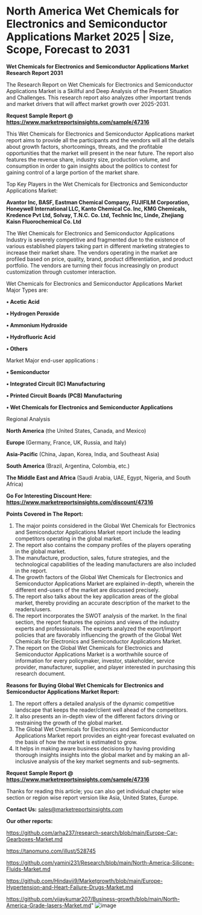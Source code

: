 # North America Wet Chemicals for Electronics and Semiconductor Applications Market 2025 | Size, Scope, Forecast to 2031

<strong>Wet Chemicals for Electronics and Semiconductor Applications Market Research Report 2031</strong>

The Research Report on Wet Chemicals for Electronics and Semiconductor Applications Market is a Skillful and Deep Analysis of the Present Situation and Challenges. This research report also analyzes other important trends and market drivers that will affect market growth over 2025-2031.

<strong>Request Sample Report @ <a href=https://www.marketreportsinsights.com/sample/47316>https://www.marketreportsinsights.com/sample/47316</a></strong>

This Wet Chemicals for Electronics and Semiconductor Applications market report aims to provide all the participants and the vendors will all the details about growth factors, shortcomings, threats, and the profitable opportunities that the market will present in the near future. The report also features the revenue share, industry size, production volume, and consumption in order to gain insights about the politics to contest for gaining control of a large portion of the market share.

Top Key Players in the Wet Chemicals for Electronics and Semiconductor Applications Market:

<strong>Avantor Inc, BASF, Eastman Chemical Company, FUJIFILM Corporation, Honeywell International LLC, Kanto Chemical Co. Inc, KMG Chemicals, Kredence Pvt Ltd, Solvay, T.N.C. Co. Ltd, Technic Inc, Linde, Zhejiang Kaisn Fluorochemical Co. Ltd</strong>

The Wet Chemicals for Electronics and Semiconductor Applications Industry is severely competitive and fragmented due to the existence of various established players taking part in different marketing strategies to increase their market share. The vendors operating in the market are profiled based on price, quality, brand, product differentiation, and product portfolio. The vendors are turning their focus increasingly on product customization through customer interaction.

Wet Chemicals for Electronics and Semiconductor Applications Market Major Types are:

<strong>•  Acetic Acid

•  Hydrogen Peroxide

•  Ammonium Hydroxide

•  Hydrofluoric Acid

•  Others</strong>

Market Major end-user applications :

<strong>•  Semiconductor

•  Integrated Circuit (IC) Manufacturing

•  Printed Circuit Boards (PCB) Manufacturing

•  Wet Chemicals for Electronics and Semiconductor Applications</strong>

Regional Analysis

</u><strong><b>North America</b></strong> (the United States, Canada, and Mexico)

<strong><b>Europe </b></strong>(Germany, France, UK, Russia, and Italy)

<strong><b>Asia-Pacific</b></strong> (China, Japan, Korea, India, and Southeast Asia)

<strong><b>South America</b></strong> (Brazil, Argentina, Colombia, etc.)

<strong><b>The Middle East and Africa</b></strong> (Saudi Arabia, UAE, Egypt, Nigeria, and South Africa)

<strong>Go For Interesting Discount Here: <a href=https://www.marketreportsinsights.com/discount/47316>https://www.marketreportsinsights.com/discount/47316</a></strong>

<strong>Points Covered in The Report:</strong>
<ol>
  <li>The major points considered in the Global Wet Chemicals for Electronics and Semiconductor Applications Market report include the leading competitors operating in the global market.</li>
  <li>The report also contains the company profiles of the players operating in the global market.</li>
  <li>The manufacture, production, sales, future strategies, and the technological capabilities of the leading manufacturers are also included in the report.</li>
  <li>The growth factors of the Global Wet Chemicals for Electronics and Semiconductor Applications Market are explained in-depth, wherein the different end-users of the market are discussed precisely.</li>
  <li>The report also talks about the key application areas of the global market, thereby providing an accurate description of the market to the readers/users.</li>
  <li>The report incorporates the SWOT analysis of the market. In the final section, the report features the opinions and views of the industry experts and professionals. The experts analyzed the export/import policies that are favorably influencing the growth of the Global Wet Chemicals for Electronics and Semiconductor Applications Market.</li>
  <li>The report on the Global Wet Chemicals for Electronics and Semiconductor Applications Market is a worthwhile source of information for every policymaker, investor, stakeholder, service provider, manufacturer, supplier, and player interested in purchasing this research document.</li>
</ol>
<strong>Reasons for Buying Global Wet Chemicals for Electronics and Semiconductor Applications Market Report:</strong>

<ol>
  <li>The report offers a detailed analysis of the dynamic competitive landscape that keeps the reader/client well ahead of the competitors.</li>
  <li>It also presents an in-depth view of the different factors driving or restraining the growth of the global market.</li>
  <li>The Global Wet Chemicals for Electronics and Semiconductor Applications Market report provides an eight-year forecast evaluated on the basis of how the market is estimated to grow.</li>
  <li>It helps in making aware business decisions by having providing thorough insights insights into the global market and by making an all-inclusive analysis of the key market segments and sub-segments.</li>
</ol>
<strong>Request Sample Report @ <a href=https://www.marketreportsinsights.com/sample/47316>https://www.marketreportsinsights.com/sample/47316</a></strong>


Thanks for reading this article; you can also get individual chapter wise section or region wise report version like Asia, United States, Europe.

<strong>Contact Us:</strong>
sales@marketreportsinsights.com

<strong>Our other reports:</strong>

<a href=https://github.com/arha237/research-search/blob/main/Europe-Car-Gearboxes-Market.md>https://github.com/arha237/research-search/blob/main/Europe-Car-Gearboxes-Market.md</a>

<a href=https://tanomuno.com/illust/528745>https://tanomuno.com/illust/528745</a>

<a href=https://github.com/yamini231/Research/blob/main/North-America-Silicone-Fluids-Market.md>https://github.com/yamini231/Research/blob/main/North-America-Silicone-Fluids-Market.md</a>

<a href=https://github.com/Hindavii9/Marketgrowth/blob/main/Europe-Hypertension-and-Heart-Failure-Drugs-Market.md>https://github.com/Hindavii9/Marketgrowth/blob/main/Europe-Hypertension-and-Heart-Failure-Drugs-Market.md</a>

<a href=https://github.com/vijaykumar207/Business-growth/blob/main/North-America-Grade-lasers-Market.md>https://github.com/vijaykumar207/Business-growth/blob/main/North-America-Grade-lasers-Market.md</a>"
![image](https://github.com/user-attachments/assets/84929739-cd85-4fa3-b176-5c41f8bc8b4e)
